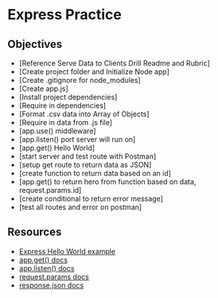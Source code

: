 # Express Practice

## Objectives
- [Reference Serve Data to Clients Drill Readme and Rubric]
- [Create project folder and Initialize Node app]
- [Create .gitignore for node_modules]
- [Create app.js]
- [Install project dependencies]
- [Require in dependencies]
- [Format .csv data into Array of Objects]
- [Require in data from .js file]
- [app.use() middleware]
- [app.listen() port server will run on]
- [app.get() Hello World]
- [start server and test route with Postman]
- [setup get route to return data as JSON]
- [create function to return data based on an id]
- [app.get() to return hero from function based on data, request.params.id]
- [create conditional to return error message]
- [test all routes and error on postman]

## Resources
- [Express Hello World example]("https://expressjs.com/en/starter/hello-world.html")
- [app.get() docs]("https://expressjs.com/en/api.html#app.get.method")
- [app.listen() docs]("https://expressjs.com/en/api.html#app.listen")
- [request.params docs]("https://expressjs.com/en/api.html#req.params")
- [response.json docs]("https://expressjs.com/en/api.html#res.json")
